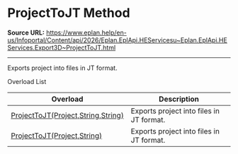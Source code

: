 # ProjectToJT Method

**Source URL:** https://www.eplan.help/en-us/Infoportal/Content/api/2026/Eplan.EplApi.HEServicesu~Eplan.EplApi.HEServices.Export3D~ProjectToJT.html

---

Exports project into files in JT format.

Overload List

| Overload | Description |
| --- | --- |
| [ProjectToJT(Project,String,String)](Eplan.EplApi.HEServicesu~Eplan.EplApi.HEServices.Export3D~ProjectToJT(Project,String,String).html) | Exports project into files in JT format. |
| [ProjectToJT(Project,String)](Eplan.EplApi.HEServicesu~Eplan.EplApi.HEServices.Export3D~ProjectToJT(Project,String).html) | Exports project into files in JT format. |
